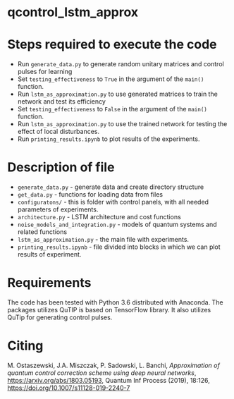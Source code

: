 # qcontrol_lstm_approx

# Steps required to execute the code

* Run `generate_data.py` to generate random unitary matrices and control pulses
  for learning
* Set `testing_effectiveness` to `True` in the argument of the `main()` function.
* Run `lstm_as_approximation.py` to use generated matrices to train the network and test its efficiency 
* Set `testing_effectiveness` to `False` in the argument of the `main()` function.
* Run `lstm_as_approximation.py` to use the trained network for testing the effect of local disturbances.
* Run `printing_results.ipynb` to plot results of the experiments.

# Description of file

* `generate_data.py` - generate data and create directory structure
* `get_data.py` - functions for loading data from files
* `configuratons/` - this is folder with control panels, with all needed parameters of experiments.
* `architecture.py` - LSTM architecture and cost functions
* `noise_models_and_integration.py` - models of quantum systems and related
  functions
* `lstm_as_approximation.py` - the main file with experiments.
* `printing_results.ipynb` - file divided into blocks in which we can plot results of experiment.

# Requirements

The code has been tested with Python 3.6 distributed with Anaconda. The packages
utilizes QuTIP is based on TensorFlow library. It also utilizes QuTip for generating
control pulses.

# Citing

M. Ostaszewski, J.A. Miszczak, P. Sadowski, L. Banchi,  *Approximation of quantum control correction scheme using deep neural networks*, https://arxiv.org/abs/1803.05193, Quantum Inf Process (2019), 18:126, https://doi.org/10.1007/s11128-019-2240-7

